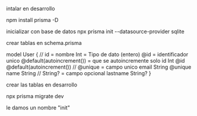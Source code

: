 intalar en desarrollo

npm install prisma -D

inicializar con base de datos
 npx prisma init --datasource-provider sqlite

 crear tablas en schema.prisma

 model User {
  // id = nombre Int = Tipo de dato (entero) @id = identificador unico @default(autoincrement()) = que se autoincremente solo
  id Int @id @default(autoincrement())
  // @unique = campo unico
  email String @unique
  name String
  // String? = campo opcional
  lastname String?
}

crear las tablas en desarrollo

npx prisma migrate dev

le damos un nombre "init"